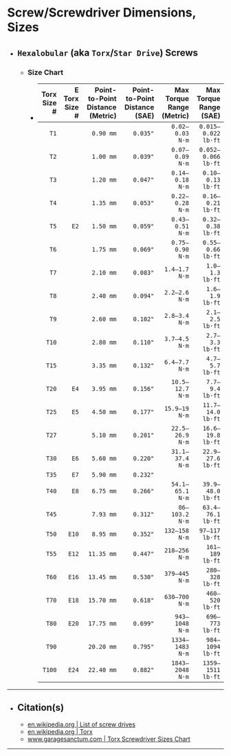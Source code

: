 <!-- https://github.com/mcavallo-git/Coding/blob/main/hardware/screws-screwdrivers/hexalobular-torx-star-drive_dimensions-sizes.md -->

# Screw/Screwdriver Dimensions, Sizes

- ## `Hexalobular` (aka `Torx`/`Star Drive`) Screws
  - ### Size Chart
    - | Torx<br />Size # | E Torx<br />Size # | Point-to-Point Distance<br />(Metric) | Point-to-Point Distance<br />(SAE) | Max Torque Range<br />(Metric) | Max Torque Range<br />(SAE) |
      | ---------------: | -----------------: | ------------------------------------: | ---------------------------------: | -----------------------------: | --------------------------: |
      |             `T1` |                    |                             `0.90 mm` |                           `0.035"` |                `0.02–0.03 N·m` |         `0.015–0.022 lb·ft` |
      |             `T2` |                    |                             `1.00 mm` |                           `0.039"` |                `0.07–0.09 N·m` |         `0.052–0.066 lb·ft` |
      |             `T3` |                    |                             `1.20 mm` |                           `0.047"` |                `0.14–0.18 N·m` |           `0.10–0.13 lb·ft` |
      |             `T4` |                    |                             `1.35 mm` |                           `0.053"` |                `0.22–0.28 N·m` |           `0.16–0.21 lb·ft` |
      |             `T5` |               `E2` |                             `1.50 mm` |                           `0.059"` |                `0.43–0.51 N·m` |           `0.32–0.38 lb·ft` |
      |             `T6` |                    |                             `1.75 mm` |                           `0.069"` |                `0.75–0.90 N·m` |           `0.55–0.66 lb·ft` |
      |             `T7` |                    |                             `2.10 mm` |                           `0.083"` |                  `1.4–1.7 N·m` |             `1.0–1.3 lb·ft` |
      |             `T8` |                    |                             `2.40 mm` |                           `0.094"` |                  `2.2–2.6 N·m` |             `1.6–1.9 lb·ft` |
      |             `T9` |                    |                             `2.60 mm` |                           `0.102"` |                  `2.8–3.4 N·m` |             `2.1–2.5 lb·ft` |
      |            `T10` |                    |                             `2.80 mm` |                           `0.110"` |                  `3.7–4.5 N·m` |             `2.7–3.3 lb·ft` |
      |            `T15` |                    |                             `3.35 mm` |                           `0.132"` |                  `6.4–7.7 N·m` |             `4.7–5.7 lb·ft` |
      |            `T20` |               `E4` |                             `3.95 mm` |                           `0.156"` |                `10.5–12.7 N·m` |             `7.7–9.4 lb·ft` |
      |            `T25` |               `E5` |                             `4.50 mm` |                           `0.177"` |                  `15.9–19 N·m` |           `11.7–14.0 lb·ft` |
      |            `T27` |                    |                             `5.10 mm` |                           `0.201"` |                `22.5–26.9 N·m` |           `16.6–19.8 lb·ft` |
      |            `T30` |               `E6` |                             `5.60 mm` |                           `0.220"` |                `31.1–37.4 N·m` |           `22.9–27.6 lb·ft` |
      |            `T35` |               `E7` |                             `5.90 mm` |                           `0.232"` |                                |                             |
      |            `T40` |               `E8` |                             `6.75 mm` |                           `0.266"` |                `54.1–65.1 N·m` |           `39.9–48.0 lb·ft` |
      |            `T45` |                    |                             `7.93 mm` |                           `0.312"` |                 `86–103.2 N·m` |           `63.4–76.1 lb·ft` |
      |            `T50` |              `E10` |                             `8.95 mm` |                           `0.352"` |                  `132–158 N·m` |              `97–117 lb·ft` |
      |            `T55` |              `E12` |                            `11.35 mm` |                           `0.447"` |                  `218–256 N·m` |             `161–189 lb·ft` |
      |            `T60` |              `E16` |                            `13.45 mm` |                           `0.530"` |                  `379–445 N·m` |             `280–328 lb·ft` |
      |            `T70` |              `E18` |                            `15.70 mm` |                           `0.618"` |                  `630–700 N·m` |             `460–520 lb·ft` |
      |            `T80` |              `E20` |                            `17.75 mm` |                           `0.699"` |                 `943–1048 N·m` |             `696–773 lb·ft` |
      |            `T90` |                    |                            `20.20 mm` |                           `0.795"` |                `1334–1483 N·m` |            `984–1094 lb·ft` |
      |           `T100` |              `E24` |                            `22.40 mm` |                           `0.882"` |                `1843–2048 N·m` |           `1359–1511 lb·ft` |

***

- ## Citation(s)
  - [en.wikipedia.org | List of screw drives](https://en.wikipedia.org/wiki/List_of_screw_drives)
  - [en.wikipedia.org | Torx](https://en.wikipedia.org/wiki/Torx)
  - [www.garagesanctum.com | Torx Screwdriver Sizes Chart](https://www.garagesanctum.com/size-chart/screwdriver-sizes-chart/#ftoc-heading-5)

***
